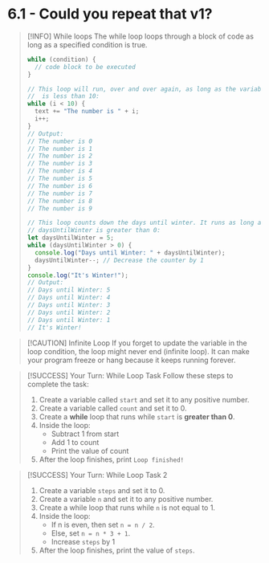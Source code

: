 # 6.1 - Could you repeat that v1?

> [!INFO] While loops
> The while loop loops through a block of code as long as a specified condition is true.
> 
> ```js
> while (condition) {
>   // code block to be executed
> }
> 
> // This loop will run, over and over again, as long as the variable i
> //  is less than 10:
> while (i < 10) {
>   text += "The number is " + i;
>   i++;
> }
> // Output:
> // The number is 0
> // The number is 1
> // The number is 2
> // The number is 3
> // The number is 4
> // The number is 5
> // The number is 6
> // The number is 7
> // The number is 8
> // The number is 9
> 
> // This loop counts down the days until winter. It runs as long as 
> // daysUntilWinter is greater than 0:
> let daysUntilWinter = 5;
> while (daysUntilWinter > 0) {
>   console.log("Days until Winter: " + daysUntilWinter);
>   daysUntilWinter--; // Decrease the counter by 1
> }
> console.log("It's Winter!");
> // Output:
> // Days until Winter: 5
> // Days until Winter: 4
> // Days until Winter: 3
> // Days until Winter: 2
> // Days until Winter: 1
> // It's Winter!
> ```

> [!CAUTION] Infinite Loop
> If you forget to update the variable in the loop condition, the loop might never end (infinite loop). It can make your program freeze or hang because it keeps running forever.

> [!SUCCESS] Your Turn: While Loop Task
> Follow these steps to complete the task:
> 1. Create a variable called `start` and set it to any positive number.
> 2. Create a variable called `count` and set it to 0.
> 3. Create a **while** loop that runs while `start` is **greater than 0**.
> 4. Inside the loop:
>    - Subtract 1 from start
>    - Add 1 to count
>    - Print the value of count
> 5. After the loop finishes, print `Loop finished!`

> [!SUCCESS] Your Turn: While Loop Task 2
> 1. Create a variable `steps` and set it to 0.
> 2. Create a variable `n` and set it to any positive number.
> 3. Create a while loop that runs while `n` is not equal to 1.
> 4. Inside the loop:
>    - If n is even, then set `n = n / 2`.
>    - Else, set `n = n * 3 + 1`.
>    - Increase `steps` by 1
> 5. After the loop finishes, print the value of `steps`.
